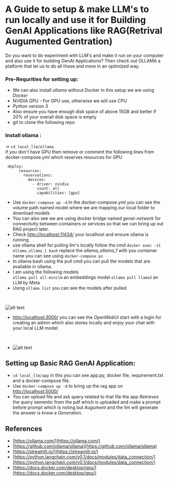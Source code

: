 # A Guide to setup & make LLM's to run locally and use it for Building GenAI Applications like RAG(Retrival Augumented Gentration)

Do you want to do experiment with LLM's and make it run on your computer and also use it for building GenAI Applications? Then check out OLLAMA a platform that let us to do all these and more in an optimized way.

### Pre-Requrities for setting up:
- We can also install *ollama* without Docker in this setup we are using *Docker*
- NVIDIA GPU - For GPU use, otherwise we will use CPU
- *Python* version 3
- Also ensure you have enough disk space of above 15GB and better if 20% of your overall disk space is empty
- git to clone the following repo 

### Install ollama :
-> `cd local_llm/ollama`
<br/> 
if you don't have GPU then remove or comment the following lines from docker-compose.yml which reserves resources for GPU

 ``` docker 
  deploy:
       resources:
         reservations:
           devices:
             - driver: nvidia
               count: all
               capabilities: [gpu]
```
- Use `docker-compose up -d` in the docker-compose.yml you can see the volume path named model where we are mapping our local folder to download models
- You can also see we are using docker bridge named *genai-network* for connectivity between containers or services so that we can bring up out RAG project later.
- Check [http://localhost:11434/](localhost:11434) your localhost and ensure ollama is running
- use ollama shell for pulling llm's locally follow the cmd `docker exec -it ollama_ollama_1 bash`
replace the *ollama_ollama_1* with you container name you can see using `docker-compose ps`
- In ollama bash using the pull cmd you can pull the models that are available in ollama. 
- I am using the following models<br/> `ollama pull all-minilm` an embeddings model
`ollama pull llama3` an LLM  by Meta
- Using `ollama list` you can see the models after pulled

<br/>

![alt text](Screenshot_20250107_200933.png)

- [http://localhost:3000/](localhost:8080)
you can see the *OpenWebUi* start with a login for creating an admin which also stores locally and enjoy your chat with your local LLM model.

<br/>

- ![alt text](<Screenshot 2024-12-27 at 19-23-07 🎨 Kid's Art Organization Idea... Open WebUI.png>)

## Setting up Basic RAG GenAI Application:

- `cd local_llm/app` in this you can see app.py, docker file, requirement.txt and a docker-compose file.
- Use `docker-compose up -d` to bring up the rag app on [http://localhost:5000/](localhost:5000)
- You can upload file and ask query related to that file the app *Retrieves* the query sementic from the pdf which is uploaded and make a prompt before prompt which is noting but *Augument* and the llm will generate the answer is know a *Generation*.

## References

* [https://ollama.com/](https://ollama.com/)
* [https://github.com/ollama/ollama](https://github.com/ollama/ollama)
* [https://streamlit.io/](https://streamlit.io/)
* [https://python.langchain.com/v0.1/docs/modules/data_connection/](https://python.langchain.com/v0.1/docs/modules/data_connection/)
* [https://docs.docker.com/desktop/gpu/](https://docs.docker.com/desktop/gpu/)

